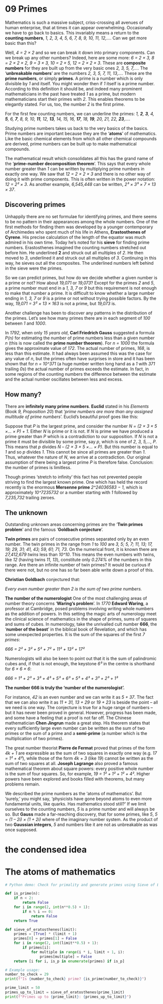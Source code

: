 # 09 Primes

Mathematics is such a massive subject, criss-crossing all avenues of human enterprise, that at times it can appear overwhelming. Occasionally we have to go back to basics. This invariably means a return to the **counting numbers**, *1, 2, 3, 4, 5, 6, 7, 8, 9, 10, 11, 12,...*. Can we get more basic than this?

Well, *4 = 2 × 2* and so we can break it down into primary components. Can we break up any other numbers? Indeed, here are some more: *6 = 2 × 3, 8 = 2 × 2 × 2, 9 = 3 × 3, 10 = 2 × 5, 12 = 2 × 2 × 3*. These are **composite numbers** for they are built up from the very basic ones *2, 3, 5, 7,...*. The ‘**unbreakable numbers**’ are the numbers *2, 3, 5, 7, 11, 13,...*. These are the **prime numbers**, or simply **primes**. A prime is a number which is only divisible by *1* and itself. You might wonder then if *1* itself is a prime number. According to this definition it should be, and indeed many prominent mathematicians in the past have treated *1* as a prime, but modern mathematicians start their primes with *2*. This enables theorems to be elegantly stated. For us, too, the number *2* is the first prime.

For the first few counting numbers, we can underline the primes: *1, **2**, **3**, 4, **5**, 6, **7**, 8, 9, 10, **11**, 12, **13**, 14, 15, 16, **17**, 18, **19**, 20, 21, 22, **23**,...*.

Studying prime numbers takes us back to the very basics of the basics. Prime numbers are important because they are the ‘**atoms**’ of mathematics. Like the basic chemical elements from which all other chemical compounds are derived, prime numbers can be built up to make mathematical compounds.

The mathematical result which consolidates all this has the grand name of the ‘**prime-number decomposition theorem**’. This says that every whole number greater than *1* can be written by multiplying prime numbers in exactly one way. We saw that *12 = 2 × 2 × 3* and there is no other way of doing it with prime components. This is often written in the power notation: *12 = 2² × 3*. As another example, *6,545,448* can be written, *2³ × 3⁵ × 7 × 13 × 37*.

## Discovering primes

Unhappily there are no set formulae for identifying primes, and there seems to be no pattern in their appearances among the whole numbers. One of the first methods for finding them was developed by a younger contemporary of Archimedes who spent much of his life in Athens, **Erastosthenes of Cyrene**. His precise calculation of the length of the equator was much admired in his own time. Today he’s noted for his **sieve** for finding prime numbers. Erastosthenes imagined the counting numbers stretched out before him. He underlined **2** and struck out all multiples of *2*. He then moved to *3*, underlined it and struck out all multiples of *3*. Continuing in this way, he sieves out all the composites. The underlined numbers left behind in the sieve were the primes.

So we can predict primes, but how do we decide whether a given number is a prime or not? How about *19,071* or *19,073*? Except for the primes *2* and *5*, a prime number must end in a *1, 3, 7* or *9* but this requirement is not enough to make that number a prime. It is difficult to know whether a large number ending in *1, 3, 7* or *9* is a prime or not without trying possible factors. By the way, *19,071 = 3² × 13 × 163* is not a prime, but *19,073* is.

Another challenge has been to discover any patterns in the distribution of the primes. Let’s see how many primes there are in each segment of *100* between *1* and *1000*.

In *1792*, when only *15 years old*, **Carl Friedrich Gauss** suggested a formula *P(n)* for estimating the number of prime numbers less than a given number *n* (this is now called the **prime number theorem**). For *n = 1000* the formula gives the approximate value of *172*. The actual number of primes, *168*, is less than this estimate. It had always been assumed this was the case for any value of *n*, but the primes often have surprises in store and it has been shown that for *n = 10^371* (a huge number written long hand as a *1* with *371* trailing *0s*) the actual number of primes exceeds the estimate. In fact, in some regions of the counting numbers the difference between the estimate and the actual number oscillates between less and excess.

## How many?

There are **infinitely many prime numbers**. **Euclid** stated in his *Elements* (Book *9, Proposition 20*) that ‘*prime numbers are more than any assigned multitude of prime numbers*’. Euclid’s beautiful proof goes like this:

Suppose that *P* is the largest prime, and consider the number *N = (2 × 3 × 5 ×... × P) + 1*. Either *N* is prime or it is not. If *N* is prime we have produced a prime greater than *P* which is a contradiction to our supposition. If *N* is not a prime it must be divisible by some prime, say *p*, which is one of *2, 3, 5,..., P*. This means that *p* divides *N – (2 × 3 × 5 ×... × P)*. But this number is equal to *1* and so *p* divides *1*. This cannot be since all primes are greater than *1*. Thus, whatever the nature of *N*, we arrive at a contradiction. Our original assumption of there being a largest prime *P* is therefore false. Conclusion: the number of primes is limitless.

Though primes ‘stretch to infinity’ this fact has not prevented people striving to find the largest known prime. One which has held the record recently is the enormous **Mersenne prime** *2^24036583 − 1*, which is approximately *10^7235732* or a number starting with *1* followed by *7,235,732* trailing zeroes.

## The unknown

Outstanding unknown areas concerning primes are the ‘**Twin primes problem**’ and the famous ‘**Goldbach conjecture**’.

**Twin primes** are pairs of consecutive primes separated only by an even number. The twin primes in the range from *1* to *100* are *3, 5; 5, 7; 11, 13; 17, 19; 29, 31; 41, 43; 59, 61; 71, 73*. On the numerical front, it is known there are *27,412,679 twins* less than *10^10*. This means the even numbers with twins, like *12* (having twins *11, 13*), constitute only *0.274%* of the numbers in this range. Are there an infinite number of twin primes? It would be curious if there were not, but no one has so far been able write down a proof of this.

**Christian Goldbach** conjectured that:

*Every even number greater than 2 is the sum of two prime numbers.*

**The number of the numerologist**
One of the most challenging areas of number theory concerns ‘**Waring’s problem**’. In *1770* **Edward Waring**, a professor at Cambridge, posed problems involving writing whole numbers as the addition of powers. In this setting the magic arts of numerology meet the clinical science of mathematics in the shape of primes, sums of squares and sums of cubes. In numerology, take the unrivalled cult number **666**, the ‘**number of the beast**’ in the biblical book of Revelation, and which has some unexpected properties. It is the sum of the squares of the first *7 primes*:

*666 = 2² + 3² + 5² + 7² + 11² + 13² + 17²*

Numerologists will also be keen to point out that it is the sum of palindromic cubes and, if that is not enough, the keystone *6³* in the centre is shorthand for *6 × 6 × 6*:

*666 = 1³ + 2³ + 3³ + 4³ + 5³ + 6³ + 5³ + 4³ + 3³ + 2³ + 1³*

**The number 666 is truly the ‘number of the numerologist’.**

For instance, *42* is an even number and we can write it as *5 + 37*. The fact that we can also write it as *11 + 31, 13 + 29* or *19 + 23* is beside the point – all we need is one way. The conjecture is true for a huge range of numbers – but it has never been proved in general. However, progress has been made, and some have a feeling that a proof is not far off. The Chinese mathematician **Chen Jingrun** made a great step. His theorem states that every sufficiently large even number can be written as the sum of two primes or the sum of a prime and a **semi-prime** (a number which is the multiplication of two primes).

The great number theorist **Pierre de Fermat** proved that primes of the form *4k + 1* are expressible as the sum of two squares in exactly one way (e.g. *17 = 1² + 4²*), while those of the form *4k + 3* (like *19*) cannot be written as the sum of two squares at all. **Joseph Lagrange** also proved a famous mathematical theorem about square powers: every positive whole number is the sum of four squares. So, for example, *19 = 1² + 1² + 1² + 4²*. Higher powers have been explored and books filled with theorems, but many problems remain.

We described the prime numbers as the ‘atoms of mathematics’. But ‘surely,’ you might say, ‘physicists have gone beyond atoms to even more fundamental units, like quarks. Has mathematics stood still?’ If we limit ourselves to the counting numbers, *5* is a prime number and will always be so. But **Gauss** made a far-reaching discovery, that for some primes, like *5*, *5 = (1 – 2i) × (1 + 2i)* where of the imaginary number system. As the product of two **Gaussian integers**, *5* and numbers like it are not as unbreakable as was once supposed.

# the condensed idea

# The atoms of mathematics

```python
# Python demo: Check for primality and generate primes using Sieve of Eratosthenes

def is_prime(n):
    if n < 2:
        return False
    for i in range(2, int(n**0.5) + 1):
        if n % i == 0:
            return False
    return True

def sieve_of_eratosthenes(limit):
    primes = [True] * (limit + 1)
    primes[0] = primes[1] = False
    for i in range(2, int(limit**0.5) + 1):
        if primes[i]:
            for multiple in range(i * i, limit + 1, i):
                primes[multiple] = False
    return [i for i, is_p in enumerate(primes) if is_p]

# Example usage:
number_to_check = 29
print(f"Is {number_to_check} prime? {is_prime(number_to_check)}")

prime_limit = 50
primes_up_to_limit = sieve_of_eratosthenes(prime_limit)
print(f"Primes up to {prime_limit}: {primes_up_to_limit}")
```